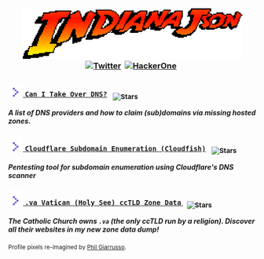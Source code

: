 <!--<p align=center><img src="json_x5.png" width=500>-->
<!--<h3 align=center><code>Well, here I am back in the rainforest.</code></h3></p>
<img src="rainforest.gif">-->
[<h3 align=center><img src='animated.gif' width="450px"/>](https://youtu.be/ClwIj3x24Q4?t=29)<br>
[![Twitter](https://img.shields.io/twitter/url/https/twitter.com/indianajson.svg?style=social&label=Follow%20%40indianajson)](https://twitter.com/indianajson)&nbsp;
[![HackerOne](https://img.shields.io/static/v1?label=HackerOne%20&message=@indianajson&color=e13e8a&logo=hackerone)](https://hackerone.com/indianajson)&nbsp;

 [<h3> <img src="arrow.svg" width="30px" height="30px" /> `Can I Take Over DNS?`](https://github.com/indianajson/can-i-take-over-dns#readme) &nbsp; <sub>![Stars](https://img.shields.io/github/stars/indianajson/can-i-take-over-dns?label=Stars&style=social)</sub> </h3>   ***A list of DNS providers and how to claim (sub)domains via missing hosted zones.*** 

 [<h3> <img src="arrow.svg" width="30px" height="30px" /> `Cloudflare Subdomain Enumeration (Cloudfish)`](https://github.com/indianajson/cloudfish#readme)  &nbsp; <sub>![Stars](https://img.shields.io/github/stars/indianajson/cloudfish?label=Stars&style=social)</h3>   ***Pentesting tool  for subdomain enumeration using Cloudflare's DNS scanner***  

[<!--<img src='vatican.gif' width="450px"/>--><h3> <img src="arrow.svg" width="30px" height="30px" />  `.va Vatican (Holy See) ccTLD Zone Data`  ](https://github.com/indianajson/va-zone#readme) &nbsp; <sub>![Stars](https://img.shields.io/github/stars/indianajson/va-zone?label=Stars&style=social)</h3>***The Catholic Church owns `.va` (the only ccTLD run by a religion). Discover all their websites in my new zone data dump!***
<!--
[<!--<img src='https://raw.githubusercontent.com/indianajson/trusty-resolvers/master/cave.jpg' width="450px"/><h3> <img src="arrow.svg" width="30px" height="30px" />  `Indy's List of Trusty Resolvers` ](https://github.com/indianajson/trusty-resolvers#readme)</h3>***You need trustworthy resolvers when traveling the net, here's the list that'll keep you out of trouble.*** 

[<!--<img src='https://raw.githubusercontent.com/indianajson/trusty-resolvers/master/cave.jpg' width="450px"/><h3> <img src="arrow.svg" width="30px" height="30px" />  `Cloudflare's Master Nameserver List` ]( https://github.com/indianajson/cloudflare-nameservers/blob/main/README.md#readme)</h3>***The good old boys at Cloudflare are running way more nameservers than you thought.*** 
  -->

 
<sub>Profile pixels re-imagined by <a href="https://dribbble.com/shots/4426261-Indy-Re-Draw" target="_blank">Phil Giarrusso</a>.</sub>
